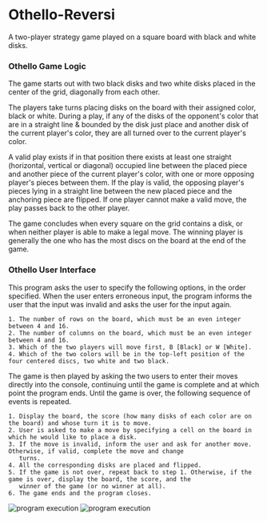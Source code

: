 # Othello-Reversi

A two-player strategy game played on a square board with black and white disks.

### Othello Game Logic
The game starts out with two black disks and two white disks placed in the center of the grid, diagonally from each other. </br>

The players take turns placing disks on the board with their assigned color, black or white. During a play, if any of the disks
of the opponent's color that are in a straight line & bounded by the disk just place and another disk of the current player's
color, they are all turned over to the current player's color. </br>

A valid play exists if in that position there exists at least one straight (horizontal, vertical or diagonal) occupied line 
between the placed piece and another piece of the current player's color, with one or more opposing player's pieces between 
them. If the play is valid, the opposing player's pieces lying in a straight line between the new placed piece and the 
anchoring piece are flipped. If one player cannot make a valid move, the play passes back to the other player. </br>

The game concludes when every square on the grid contains a disk, or when neither player is able to make a legal move. The 
winning player is generally the one who has the most discs on the board at the end of the game.

### Othello User Interface
This program asks the user to specify the following options, in the order specified. When the user enters erroneous
input, the program informs the user that the input was invalid and asks the user for the input again. </br>

    1. The number of rows on the board, which must be an even integer between 4 and 16.
    2. The number of columns on the board, which must be an even integer between 4 and 16.
    3. Which of the two players will move first, B [Black] or W [White].
    4. Which of the two colors will be in the top-left position of the four centered discs, two white and two black.

The game is then played by asking the two users to enter their moves directly into the console, continuing until the 
game is complete and at which point the program ends. Until the game is over, the following sequence of events is repeated.</br>

    1. Display the board, the score (how many disks of each color are on the board) and whose turn it is to move.
    2. User is asked to make a move by specifying a cell on the board in which he would like to place a disk.
    3. If the move is invalid, inform the user and ask for another move. Otherwise, if valid, complete the move and change 
       turns.
    4. All the corresponding disks are placed and flipped.
    5. If the game is not over, repeat back to step 1. Otherwise, if the game is over, display the board, the score, and the 
       winner of the game (or no winner at all).
    6. The game ends and the program closes.
    
![program execution](https://i.imgur.com/w9fMCXf.png)
![program execution](https://i.imgur.com/0gOfy0c.png)
 
